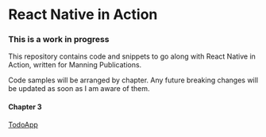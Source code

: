 # React Native in Action

### This is a work in progress

This repository contains code and snippets to go along with React Native in Action, written for Manning Publications.

Code samples will be arranged by chapter. Any future breaking changes will be updated as soon as I am aware of them.

#### Chapter 3

[TodoApp](https://github.com/dabit3/react-native-in-action/tree/master/Chapter1/todoApp)
